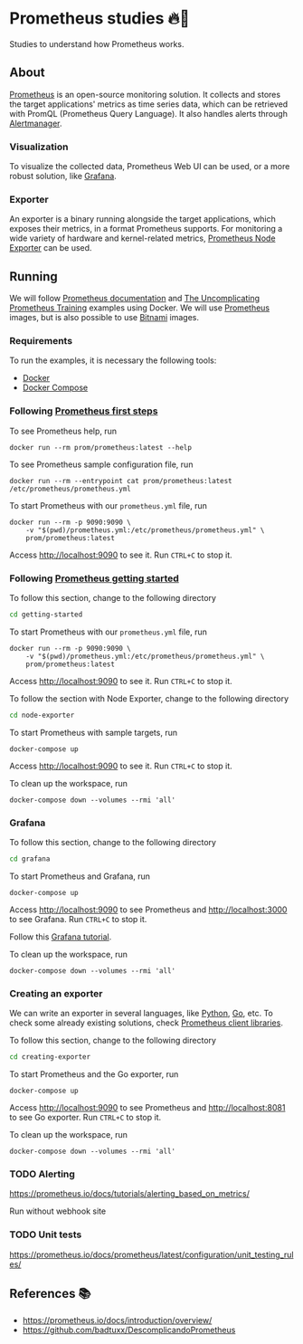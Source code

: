 # Prometheus studies :fire::pencil:

Studies to understand how Prometheus works.

## About

[Prometheus](https://prometheus.io/docs/introduction/overview/) is an open-source monitoring solution. It collects and stores the target applications' metrics as time series data, which can be retrieved with PromQL (Prometheus Query Language). It also handles alerts through [Alertmanager](https://prometheus.io/docs/introduction/glossary/#alertmanager).

### Visualization

To visualize the collected data, Prometheus Web UI can be used, or a more robust solution, like [Grafana](https://grafana.com/).

### Exporter

An exporter is a binary running alongside the target applications, which exposes their metrics, in a format Prometheus supports. For monitoring a wide variety of hardware and kernel-related metrics, [Prometheus Node Exporter](https://github.com/prometheus/node_exporter) can be used.

## Running

We will follow [Prometheus documentation](https://prometheus.io/docs/introduction/overview/) and [The Uncomplicating Prometheus Training](https://github.com/badtuxx/DescomplicandoPrometheus) examples using Docker. We will use [Prometheus](https://hub.docker.com/u/prom) images, but is also possible to use [Bitnami](https://hub.docker.com/u/bitnami) images.

### Requirements

To run the examples, it is necessary the following tools:

- [Docker](https://docs.docker.com/get-docker/)
- [Docker Compose](https://docs.docker.com/compose/install/)


### Following [Prometheus first steps](https://prometheus.io/docs/introduction/first_steps/)

To see Prometheus help, run
```
docker run --rm prom/prometheus:latest --help
```

To see Prometheus sample configuration file, run
```
docker run --rm --entrypoint cat prom/prometheus:latest /etc/prometheus/prometheus.yml
```

To start Prometheus with our `prometheus.yml` file, run
```
docker run --rm -p 9090:9090 \
    -v "$(pwd)/prometheus.yml:/etc/prometheus/prometheus.yml" \
    prom/prometheus:latest
```
Access [http://localhost:9090](http://localhost:9090) to see it. Run `CTRL+C` to stop it.

### Following [Prometheus getting started](https://prometheus.io/docs/prometheus/latest/getting_started/)

To follow this section, change to the following directory
```sh
cd getting-started
```

To start Prometheus with our `prometheus.yml` file, run
```
docker run --rm -p 9090:9090 \
    -v "$(pwd)/prometheus.yml:/etc/prometheus/prometheus.yml" \
    prom/prometheus:latest
```
Access [http://localhost:9090](http://localhost:9090) to see it. Run `CTRL+C` to stop it.

To follow the section with Node Exporter, change to the following directory
```sh
cd node-exporter
```

To start Prometheus with sample targets, run
```
docker-compose up
```
Access [http://localhost:9090](http://localhost:9090) to see it. Run `CTRL+C` to stop it.

To clean up the workspace, run
```
docker-compose down --volumes --rmi 'all'
```

### Grafana

To follow this section, change to the following directory
```sh
cd grafana
```

To start Prometheus and Grafana, run
```
docker-compose up
```
Access [http://localhost:9090](http://localhost:9090) to see Prometheus and [http://localhost:3000](http://localhost:3000) to see Grafana. Run `CTRL+C` to stop it.

Follow this [Grafana tutorial](https://prometheus.io/docs/tutorials/visualizing_metrics_using_grafana/).

To clean up the workspace, run
```
docker-compose down --volumes --rmi 'all'
```

### Creating an exporter

We can write an exporter in several languages, like [Python](https://github.com/prometheus/client_python), [Go](https://github.com/prometheus/client_golang), etc. To check some already existing solutions, check [Prometheus client libraries](https://prometheus.io/docs/instrumenting/clientlibs/).

To follow this section, change to the following directory
```sh
cd creating-exporter
```

To start Prometheus and the Go exporter, run
```
docker-compose up
```
Access [http://localhost:9090](http://localhost:9090) to see Prometheus and [http://localhost:8081](http://localhost:8081) to see Go exporter. Run `CTRL+C` to stop it.

To clean up the workspace, run
```
docker-compose down --volumes --rmi 'all'
```

### TODO Alerting

https://prometheus.io/docs/tutorials/alerting_based_on_metrics/

Run without webhook site

### TODO Unit tests

https://prometheus.io/docs/prometheus/latest/configuration/unit_testing_rules/

## References :books:

- https://prometheus.io/docs/introduction/overview/
- https://github.com/badtuxx/DescomplicandoPrometheus
